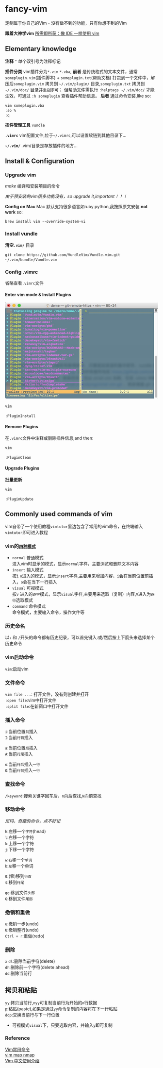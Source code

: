 # fancy-vim
定制属于你自己的Vim - 没有做不到的功能，只有你想不到的Vim   

**跟着大神学vim** [所需即所获：像 IDE 一样使用 vim](https://github.com/yangyangwithgnu/use_vim_as_ide)

## Elementary knowledge

**注释** `"` 单个双引号为注释标记    

**插件分类** vim插件分为`*.vim` `*.vba`, **前者** 是传统格式的文本文件，通常`someplugin.vim`(插件脚本) + `someplugin.txt`(帮助文档) 打包到一个文件中，解压后`someplugin.vim` 拷贝到 `~/.vim/plugin/` 目录,`someplugin.txt` 拷贝到 `~/.vim/doc/` 目录并`重启`即可；
但帮助文件需执行 `:helptags ~/.vim/doc/` 才能生效，可通过 `:h someplugin` 查看插件帮助信息。 **后者** 通过命令安装,like so:

```shell
vim someplugin.vba
:so %
:q
```

**插件管理工具** `vundle`

**`.vimrc`** vim配置文件,位于`~/.vimrc`,可以设置软链到其他目录下...

**`~/.vim/`** .vim/目录是存放插件的地方...

## Install & Configuration

### Upgrade vim

*make* 编译和安装项目的命令

*由于预安装的vim很多功能没有，so upgrade it,important！！！* 

**Config on Mac** Mac 默认支持很多语言如ruby python,我按照原文安装 **not work** so:

```shell
brew install vim --override-system-vi
```

### Install vundle

**清空`.vim/`** 目录

```shell
git clone https://github.com/VundleVim/Vundle.vim.git ~/.vim/bundle/Vundle.vim
```

### Config .vimrc

省略查看`.vimrc`文件

#### Enter vim mode & Install Plugins

<img src="./vim.png"/>

```shell
vim

:PluginInstall
```

#### Remove Plugins

在`.vimrc`文件中注释或删除插件信息,and then:

```shell
vim

:PluginClean
```

#### Upgrade Plugins

**批量更新**
```shell
vim

:PluginUpdate
```

## Commonly used commands of vim

vim自带了一个使用教程`vimtutor`里边包含了常用的vim命令，在终端输入`vimtutor`即可进入教程  

### vim的[`四种模式`](http://www.cnblogs.com/zeushuang/archive/2012/11/16/2772830.html)

- `normal` 普通模式  
   进入vim时显示的模式，显示`normal`字样，主要浏览和删除文本内容
- `insert` 输入模式  
   按`i` `o`进入的模式，显示`insert`字样,主要用来增加内容，`i`会在当前位置前插入，`o`会在当下一行插入
- `visual` 可视模式  
   按`v` 进入的`逐字`模式，显示`visual`字样,主要用来选取（复制）内容,`V`进入为`逐行`选取模式
- `command` 命令模式  
   命令模式，主要输入命令，操作文件等

### 历史命名

以`:` 和 `/`开头的命令都有历史纪录，可以首先键入:或/然后按上下箭头来选择某个历史命令

### vim启动命令

`vim`:启动vim   

### 文件命令

`vim file ...`: 打开文件，没有则创建并打开   
`:open file`:vim中打开文件   
`:split file`:在新窗口中打开文件   

### 插入命令

`i`:当前位置`前`插入   
`I`:当前`行首`插入    

`a`:当前位置`后`插入   
`A`:当前`行尾`插入   

`o`:当前`行后`插入`一行`    
`O`:当前`行前`插入`一行`    

### 查找命令

`/keyword`:搜索关键字回车后，`n`向后查找,`N`向前查找    

### 移动命令

_尼玛，奇葩的命令，点不好记_

`h`:左移一个`字符`(head)    
`l`:右移一个字符    
`k`:上移一个字符    
`j`:下移一个字符    

`w`:`右`移一个`单词`    
`b`:`左`移一个单词    

`0`:(零)移到`行首`    
`$`:移到`行尾`    

`gg`:移到文件`头部`    
`G`:移到文件`尾部`    

### 撤销和重做

`u`:撤销一步(undo)    
`U`:撤销整行(undo)    
`Ctrl + r`:重做(redo)    

### 删除

`x` `dl`:删除当前字符(delete)    
`dh`:删除前一个字符(delete ahead)    
`dd`:删除当前行    

## 拷贝和粘贴

`yy`:拷贝当前行,`nyy`可复制当前行为开始的`n`行数据      
`p`:粘贴(paste),如果是通过`yy`命令复制的内容将在下一行粘贴      
`ddp`:交换当前行与下一行位置

* 可视模式`visual`下，只要选取内容，并输入`y`即可复制

### Reference

[Vim常用命令](http://www.cnblogs.com/softwaretesting/archive/2011/07/12/2104435.html)    
[vim map nmap](http://www.cnblogs.com/lq0729/archive/2011/12/24/2300189.html)   
[Vim 中文使用介绍](https://github.com/wsdjeg/vim-galore-zh_cn)  
